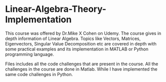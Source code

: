 # Linear-Algebra-Theory-Implementation
This course was offered by Dr.Mike X Cohen on Udemy. The course gives in depth information of Linear Algebra. Topics like Vectors, Matrices, Eigenvectors, Singular Value Decomposition etc are covered in depth with some practical examples and its implementation in MATLAB or Python programming language.

Files includes all the code challenges that are present in the course. All the challenges in the course are done in Matlab. While I have implemented the same code challenges in Python. 

